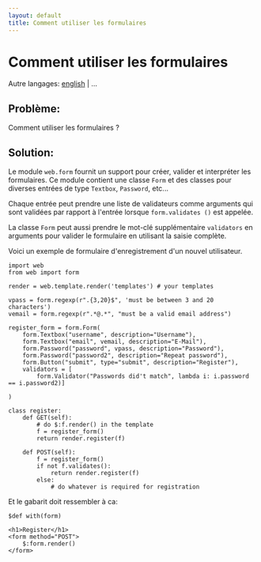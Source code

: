 ```yaml
---
layout: default
title: Comment utiliser les formulaires
---
```


# Comment utiliser les formulaires

Autre langages: [english](/../forms) | ...

## Problème:

Comment utiliser les formulaires ?

## Solution:

Le module `web.form`  fournit un support pour créer, valider et interpréter les formulaires.
Ce module contient une classe `Form` et des classes pour diverses entrées de type `Textbox`, `Password`, etc...

Chaque entrée peut prendre une liste de validateurs comme arguments qui sont validées par rapport à l'entrée lorsque `form.validates ()` est appelée.

La classe `Form` peut aussi prendre le mot-clé supplémentaire `validators` en arguments pour valider le formulaire en utilisant la saisie complète.

Voici un exemple de formulaire d'enregistrement d'un nouvel utilisateur.

    import web
    from web import form

    render = web.template.render('templates') # your templates

    vpass = form.regexp(r".{3,20}$", 'must be between 3 and 20 characters')
    vemail = form.regexp(r".*@.*", "must be a valid email address")

    register_form = form.Form(
        form.Textbox("username", description="Username"),
        form.Textbox("email", vemail, description="E-Mail"),
        form.Password("password", vpass, description="Password"),
        form.Password("password2", description="Repeat password"),
        form.Button("submit", type="submit", description="Register"),
        validators = [
            form.Validator("Passwords did't match", lambda i: i.password == i.password2)]

    )

    class register:
        def GET(self):
            # do $:f.render() in the template
            f = register_form()
            return render.register(f)

        def POST(self):
            f = register_form()
            if not f.validates():
                return render.register(f)
            else:
                # do whatever is required for registration

Et le gabarit doit ressembler à ca:

    $def with(form)

    <h1>Register</h1>
    <form method="POST">
        $:form.render()
    </form>
